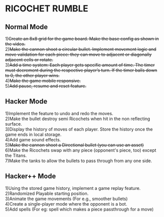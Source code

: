 <h1>RICOCHET RUMBLE</h1>

<h2>Normal Mode</h2>

1)<s>Create an 8x8 grid for the game board. Make the base config as shown in the video.</s>
<br>
2)<s>Make the cannon shoot a circular bullet. Implement movement logic and move validation for each piece: they can move to adjacent or diagonally adjacent cells or rotate.</s>
<br>
3)<s>Add a time system: Each player gets specific amount of time. The timer must decrement during the respective player’s turn. If the timer balls down to 0, the other player wins.</s>
<br>
4)<s>Make the game mobile responsive.</s>
<br>
5)<s>Add pause, resume and reset feature.</s>

<h2>Hacker Mode</h2>

1)Implement the feature to undo and redo the moves. <br>
2)Make the bullet destroy semi Ricochets when hit in the non reflecting surface.
<br>
3)Display the history of moves of each player. Store the history once the game ends in local storage.
<br>
4)Add game sound effects.
<br>
5)<s>Make the cannon shoot a Directional bullet (you can use an asset)</s>
<br>
6)Make the Ricochets swap with any piece (opponent's piece, too) except the Titans.
<br>
7)Make the tanks to allow the bullets to pass through from any one side.
<br>

<h2>Hacker++ Mode</h2>

1)Using the stored game history, implement a game replay feature.
<br>
2)Randomized Playable starting position.
<br>
3)Animate the game movements (For e.g., smoother bullets)
<br>
4)Create a single-player mode where the opponent is a bot.
<br>
5)Add spells (For eg: spell which makes a piece passthrough for a move)
<br>
